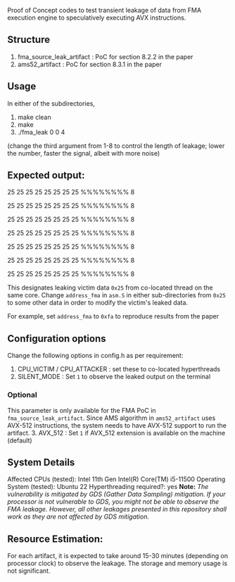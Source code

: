 Proof of Concept codes to test transient leakage of data from FMA execution engine to 
speculatively executing AVX instructions.

## Structure

1. fma_source_leak_artifact : PoC for section 8.2.2 in the paper
2. ams52_artifact : PoC for section 8.3.1 in the paper

## Usage

In either of the subdirectories, 

1. make clean
2. make
3. ./fma_leak 0 0 4 

(change the third argument from 1-8 to control the length of leakage; lower the number, faster the signal, albeit with more noise)

## Expected output:

25 25 25 25 25 25 25 25 %%%%%%%% 8

25 25 25 25 25 25 25 25 %%%%%%%% 8

25 25 25 25 25 25 25 25 %%%%%%%% 8

25 25 25 25 25 25 25 25 %%%%%%%% 8

25 25 25 25 25 25 25 25 %%%%%%%% 8

25 25 25 25 25 25 25 25 %%%%%%%% 8

25 25 25 25 25 25 25 25 %%%%%%%% 8

This designates leaking victim data `0x25` from co-located thread on the same core. 
Change `address_fma` in `asm.S` in either sub-directories from `0x25` to some other data in order to 
modify the victim's leaked data.

For example, set `address_fma` to `0xfa` to reproduce results from the paper

## Configuration options

Change the following options in config.h as per requirement:

1. CPU_VICTIM / CPU_ATTACKER : set these to co-located hyperthreads 
2. SILENT_MODE : Set `1` to observe the leaked output on the terminal

### Optional
This parameter is only available for the FMA PoC in `fma_source_leak_artifact`. Since AMS algorithm in `ams52_artifact` uses AVX-512 instructions, the system needs to have AVX-512 support to run the artifact.
3. AVX_512 : Set `1` if AVX_512 extension is available on the machine (default)


## System Details
Affected CPUs (tested): Intel 11th Gen Intel(R) Core(TM) i5-11500
Operating System (tested): Ubuntu 22
Hyperthreading required?: yes
**Note:** *The vulnerability is mitigated by GDS (Gather Data Sampling) mitigation. If your processor is not vulnerable to GDS, you might not be able to observe the FMA leakage. However, all other leakages presented in this repository shall work as they are not affected by GDS mitigation.*

## Resource Estimation:
For each artifact, it is expected to take around 15-30 minutes (depending on processor clock) to observe the leakage. The storage and memory usage is not significant.